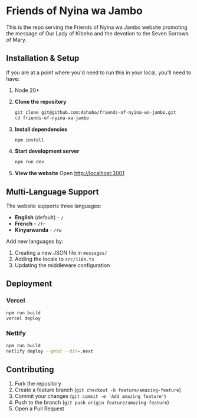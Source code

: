 # Friends of Nyina wa Jambo

This is the repo serving the Friends of Nyina wa Jambo website promoting the message of Our Lady of Kibeho and the 
devotion to the Seven Sorrows of Mary.

## Installation & Setup
If you are at a point where you'd need to run this in your local, you'll need to have:
1. Node 20+


1. **Clone the repository**
   ```bash
   git clone git@github.com:Ashaba/friends-of-nyina-wa-jambo.git
   cd friends-of-nyina-wa-jambo
   ```

2. **Install dependencies**
   ```bash
   npm install
   ```

3. **Start development server**
   ```bash
   npm run dev
   ```

4. **View the website**
   Open [http://localhost:3001](http://localhost:3001)

## Multi-Language Support

The website supports three languages:
- **English** (default) - `/`
- **French** - `/fr`
- **Kinyarwanda** - `/rw`

Add new languages by:
1. Creating a new JSON file in `messages/`
2. Adding the locale to `src/i18n.ts`
3. Updating the middleware configuration

## Deployment
### Vercel
```bash
npm run build
vercel deploy
```

### Netlify
```bash
npm run build
netlify deploy --prod --dir=.next
```

## Contributing

1. Fork the repository
2. Create a feature branch (`git checkout -b feature/amazing-feature`)
3. Commit your changes (`git commit -m 'Add amazing feature'`)
4. Push to the branch (`git push origin feature/amazing-feature`)
5. Open a Pull Request
